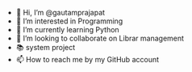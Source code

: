 - 👋 Hi, I’m @gautamprajapat
- 👀 I’m interested in Programming
- 🌱 I’m currently learning Python
- 💞️ I’m looking to collaborate on Librar management
- 📚 system project
- 📫 How to reach me by my GitHub account

<!---
gautamprajapat/gautamprajapat is a ✨ special ✨ repository because its `README.md` (this file) appears on your GitHub profile.
You can click the Preview link to take a look at your changes.
--->
